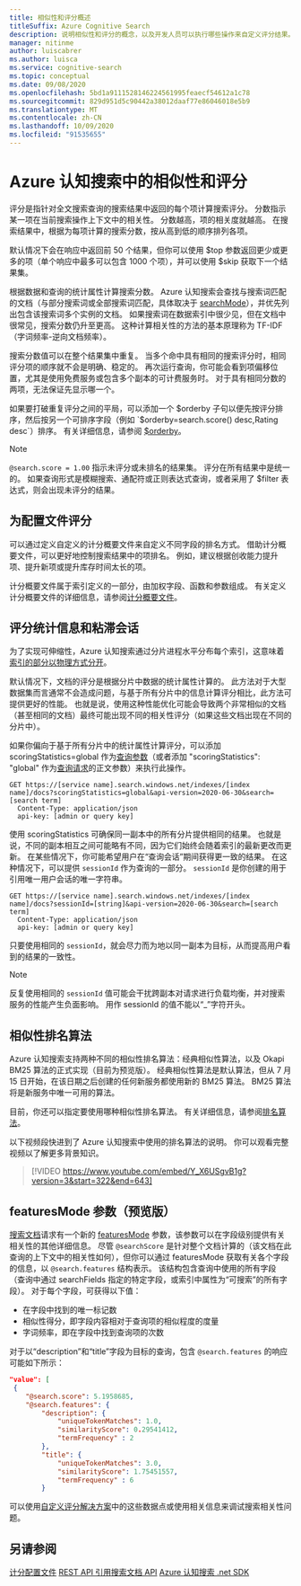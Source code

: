 ```yaml
---
title: 相似性和评分概述
titleSuffix: Azure Cognitive Search
description: 说明相似性和评分的概念，以及开发人员可以执行哪些操作来自定义评分结果。
manager: nitinme
author: luiscabrer
ms.author: luisca
ms.service: cognitive-search
ms.topic: conceptual
ms.date: 09/08/2020
ms.openlocfilehash: 5bd1a9111528146224561995feaecf54612a1c78
ms.sourcegitcommit: 829d951d5c90442a38012daaf77e86046018e5b9
ms.translationtype: MT
ms.contentlocale: zh-CN
ms.lasthandoff: 10/09/2020
ms.locfileid: "91535655"
---
```

# <a name="similarity-and-scoring-in-azure-cognitive-search"></a>Azure 认知搜索中的相似性和评分

评分是指针对全文搜索查询的搜索结果中返回的每个项计算搜索评分。 分数指示某一项在当前搜索操作上下文中的相关性。 分数越高，项的相关度就越高。 在搜索结果中，根据为每项计算的搜索分数，按从高到低的顺序排列各项。 

默认情况下会在响应中返回前 50 个结果，但你可以使用 $top 参数返回更少或更多的项（单个响应中最多可以包含 1000 个项），并可以使用 $skip 获取下一个结果集。

根据数据和查询的统计属性计算搜索分数。 Azure 认知搜索会查找与搜索词匹配的文档（与部分搜索词或全部搜索词匹配，具体取决于 [searchMode](/rest/api/searchservice/search-documents#searchmodeany--all-optional)），并优先列出包含该搜索词多个实例的文档。 如果搜索词在数据索引中很少见，但在文档中很常见，搜索分数仍升至更高。 这种计算相关性的方法的基本原理称为 TF-IDF（字词频率-逆向文档频率）。

搜索分数值可以在整个结果集中重复。 当多个命中具有相同的搜索评分时，相同评分项的顺序就不会是明确、稳定的。 再次运行查询，你可能会看到项偏移位置，尤其是使用免费服务或包含多个副本的可计费服务时。 对于具有相同分数的两项，无法保证先显示哪一个。

如果要打破重复评分之间的平局，可以添加一个 $orderby 子句以便先按评分排序，然后按另一个可排序字段（例如 `$orderby=search.score() desc,Rating desc`）排序。 有关详细信息，请参阅 [$orderby](./search-query-odata-orderby.md)。

> [!NOTE]
> `@search.score = 1.00` 指示未评分或未排名的结果集。 评分在所有结果中是统一的。 如果查询形式是模糊搜索、通配符或正则表达式查询，或者采用了 $filter 表达式，则会出现未评分的结果。 

## <a name="scoring-profiles"></a>为配置文件评分

可以通过定义自定义的计分概要文件来自定义不同字段的排名方式。 借助计分概要文件，可以更好地控制搜索结果中的项排名。 例如，建议根据创收能力提升项、提升新项或提升库存时间太长的项。 

计分概要文件属于索引定义的一部分，由加权字段、函数和参数组成。 有关定义计分概要文件的详细信息，请参阅[计分概要文件](index-add-scoring-profiles.md)。

<a name="scoring-statistics"></a>

## <a name="scoring-statistics-and-sticky-sessions"></a>评分统计信息和粘滞会话

为了实现可伸缩性，Azure 认知搜索通过分片进程水平分布每个索引，这意味着 [索引的部分以物理方式分开](search-capacity-planning.md#concepts-search-units-replicas-partitions-shards)。

默认情况下，文档的评分是根据分片中数据的统计属性计算的。 此方法对于大型数据集而言通常不会造成问题，与基于所有分片中的信息计算评分相比，此方法可提供更好的性能。 也就是说，使用这种性能优化可能会导致两个非常相似的文档（甚至相同的文档）最终可能出现不同的相关性评分（如果这些文档出现在不同的分片中）。

如果你偏向于基于所有分片中的统计属性计算评分，可以添加 scoringStatistics=global 作为[查询参数](/rest/api/searchservice/search-documents)（或者添加 "scoringStatistics": "global" 作为[查询请求](/rest/api/searchservice/search-documents)的正文参数）来执行此操作。

```http
GET https://[service name].search.windows.net/indexes/[index name]/docs?scoringStatistics=global&api-version=2020-06-30&search=[search term]
  Content-Type: application/json
  api-key: [admin or query key]  
```
使用 scoringStatistics 可确保同一副本中的所有分片提供相同的结果。 也就是说，不同的副本相互之间可能略有不同，因为它们始终会随着索引的最新更改而更新。 在某些情况下，你可能希望用户在“查询会话”期间获得更一致的结果。 在这种情况下，可以提供 `sessionId` 作为查询的一部分。 `sessionId` 是你创建的用于引用唯一用户会话的唯一字符串。

```http
GET https://[service name].search.windows.net/indexes/[index name]/docs?sessionId=[string]&api-version=2020-06-30&search=[search term]
  Content-Type: application/json
  api-key: [admin or query key]  
```
只要使用相同的 `sessionId`，就会尽力而为地以同一副本为目标，从而提高用户看到的结果的一致性。 

> [!NOTE]
> 反复使用相同的 `sessionId` 值可能会干扰跨副本对请求进行负载均衡，并对搜索服务的性能产生负面影响。 用作 sessionId 的值不能以“_”字符开头。

## <a name="similarity-ranking-algorithms"></a>相似性排名算法

Azure 认知搜索支持两种不同的相似性排名算法：经典相似性算法，以及 Okapi BM25 算法的正式实现（目前为预览版）。 经典相似性算法是默认算法，但从 7 月 15 日开始，在该日期之后创建的任何新服务都使用新的 BM25 算法。 BM25 算法将是新服务中唯一可用的算法。

目前，你还可以指定要使用哪种相似性排名算法。 有关详细信息，请参阅[排名算法](index-ranking-similarity.md)。

以下视频段快进到了 Azure 认知搜索中使用的排名算法的说明。 你可以观看完整视频以了解更多背景知识。

> [!VIDEO https://www.youtube.com/embed/Y_X6USgvB1g?version=3&start=322&end=643]

<a name="featuresMode-param"></a>

## <a name="featuresmode-parameter-preview"></a>featuresMode 参数（预览版）

[搜索文档](/rest/api/searchservice/preview-api/search-documents)请求有一个新的 [featuresMode](/rest/api/searchservice/preview-api/search-documents#featuresmode) 参数，该参数可以在字段级别提供有关相关性的其他详细信息。 尽管 `@searchScore` 是针对整个文档计算的（该文档在此查询的上下文中的相关性如何），但你可以通过 featuresMode 获取有关各个字段的信息，以 `@search.features` 结构表示。 该结构包含查询中使用的所有字段（查询中通过 searchFields 指定的特定字段，或索引中属性为“可搜索”的所有字段）。 对于每个字段，可获得以下值：

+ 在字段中找到的唯一标记数
+ 相似性得分，即字段内容相对于查询项的相似程度的度量
+ 字词频率，即在字段中找到查询项的次数

对于以“description”和“title”字段为目标的查询，包含 `@search.features` 的响应可能如下所示：

```json
"value": [
 {
    "@search.score": 5.1958685,
    "@search.features": {
        "description": {
            "uniqueTokenMatches": 1.0,
            "similarityScore": 0.29541412,
            "termFrequency" : 2
        },
        "title": {
            "uniqueTokenMatches": 3.0,
            "similarityScore": 1.75451557,
            "termFrequency" : 6
        }
```

可以使用[自定义评分解决方案](https://github.com/Azure-Samples/search-ranking-tutorial)中的这些数据点或使用相关信息来调试搜索相关性问题。


## <a name="see-also"></a>另请参阅

 [计分配置文件](index-add-scoring-profiles.md) [REST API 引用](/rest/api/searchservice/)[搜索文档 API](/rest/api/searchservice/search-documents) [Azure 认知搜索 .net SDK](/dotnet/api/overview/azure/search)
